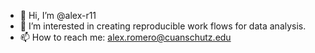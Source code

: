 - 👋 Hi, I’m @alex-r11
- 👀 I’m interested in creating reproducible work flows for data analysis.
- 📫 How to reach me: alex.romero@cuanschutz.edu

<!---
alex-r11/alex-r11 is a ✨ special ✨ repository because its `README.md` (this file) appears on your GitHub profile.
You can click the Preview link to take a look at your changes.
--->

